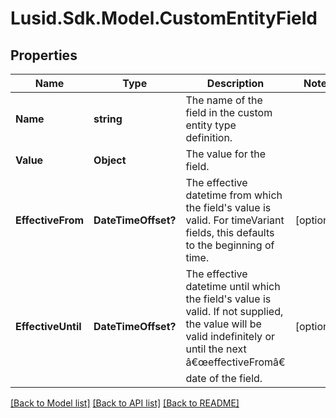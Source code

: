 # Lusid.Sdk.Model.CustomEntityField

## Properties

Name | Type | Description | Notes
------------ | ------------- | ------------- | -------------
**Name** | **string** | The name of the field in the custom entity type definition. | 
**Value** | **Object** | The value for the field. | 
**EffectiveFrom** | **DateTimeOffset?** | The effective datetime from which the field&#39;s value is valid. For timeVariant fields, this defaults to the beginning of time. | [optional] 
**EffectiveUntil** | **DateTimeOffset?** | The effective datetime until which the field&#39;s value is valid. If not supplied, the value will be valid indefinitely or until the next â€œeffectiveFromâ€ date of the field. | [optional] 

[[Back to Model list]](../README.md#documentation-for-models) [[Back to API list]](../README.md#documentation-for-api-endpoints) [[Back to README]](../README.md)

